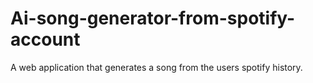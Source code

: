# Ai-song-generator-from-spotify-account
A web application that generates a song from the users spotify history.
